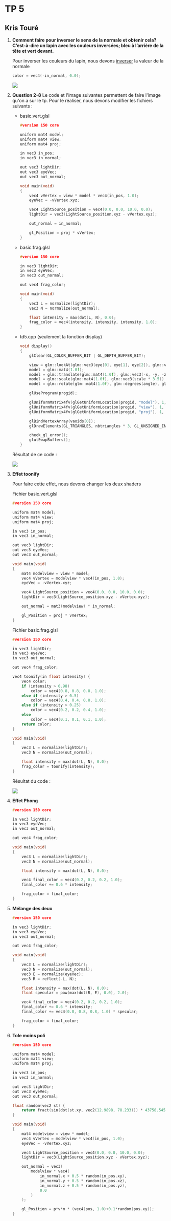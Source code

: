 # TP 5
## Kris Touré

1. **Comment faire pour inverser le sens de la normale et obtenir cela? C’est-à-dire un lapin avec les couleurs inversées; bleu à l’arrière de la tête et vert devant.**

    Pour inverser les couleurs du lapin, nous devons <u>inverser</u> la valeur de la normale

    ```cpp
    color = vec4(-in_normal, 0.0);
    ```

    ![](./captures/inversion-couleur.png)

2. **Question 2-8**
    Le code et l'image suivantes permettent de faire l'image qu'on a sur le tp. Pour le réaliser, nous devons modifier les fichiers suivants :
    - basic.vert.glsl
        ```cpp
        #version 150 core

        uniform mat4 model;
        uniform mat4 view;
        uniform mat4 proj;

        in vec3 in_pos;
        in vec3 in_normal;

        out vec3 lightDir;
        out vec3 eyeVec;
        out vec3 out_normal;

        void main(void)
        {
            vec4 vVertex = view * model * vec4(in_pos, 1.0);
            eyeVec = -vVertex.xyz;

            vec4 LightSource_position = vec4(0.0, 0.0, 10.0, 0.0);
            lightDir = vec3(LightSource_position.xyz - vVertex.xyz);

            out_normal = in_normal;

            gl_Position = proj * vVertex;
        }
        ```
    - basic.frag.glsl
        ```cpp
        #version 150 core

        in vec3 lightDir;
        in vec3 eyeVec;
        in vec3 out_normal;

        out vec4 frag_color;

        void main(void)
        {
            vec3 L = normalize(lightDir);
            vec3 N = normalize(out_normal);

            float intensity = max(dot(L, N), 0.0);
            frag_color = vec4(intensity, intensity, intensity, 1.0);
        }
        ```
    - td5.cpp (seulement la fonction display)
        ```cpp
        void display()
        {
            glClear(GL_COLOR_BUFFER_BIT | GL_DEPTH_BUFFER_BIT);

            view = glm::lookAt(glm::vec3(eye[0], eye[1], eye[2]), glm::vec3(eye[0], eye[1], eye[2] - 1.0), glm::vec3(0.0f, 1.0f, 0.0f));
            model = glm::mat4(1.0f);
            model = glm::translate(glm::mat4(1.0f), glm::vec3(-x, -y, -z)) * model;
            model = glm::scale(glm::mat4(1.0f), glm::vec3(scale * 3.5)) * model;
            model = glm::rotate(glm::mat4(1.0f), glm::degrees(angle), glm::vec3(0.0f, 1.0f, 0.0f)) * model;

            glUseProgram(progid);

            glUniformMatrix4fv(glGetUniformLocation(progid, "model"), 1, GL_FALSE, &model[0][0]);
            glUniformMatrix4fv(glGetUniformLocation(progid, "view"), 1, GL_FALSE, &view[0][0]);
            glUniformMatrix4fv(glGetUniformLocation(progid, "proj"), 1, GL_FALSE, &proj[0][0]);

            glBindVertexArray(vaoids[0]);
            glDrawElements(GL_TRIANGLES, nbtriangles * 3, GL_UNSIGNED_INT, 0);

            check_gl_error();
            glutSwapBuffers();
        }
        ```

    Résultat de ce code :

    ![](./captures/separation-du-MVP.png)

9. **Effet toonify**

    Pour faire cette effet, nous devons changer les deux shaders

    Fichier basic.vert.glsl

    ```cpp
    #version 150 core

    uniform mat4 model;
    uniform mat4 view;
    uniform mat4 proj;

    in vec3 in_pos;
    in vec3 in_normal;

    out vec3 lightDir;
    out vec3 eyeVec;
    out vec3 out_normal;

    void main(void)
    {
        mat4 modelview = view * model;
        vec4 vVertex = modelview * vec4(in_pos, 1.0);
        eyeVec = -vVertex.xyz;

        vec4 LightSource_position = vec4(0.0, 0.0, 10.0, 0.0);
        lightDir = vec3(LightSource_position.xyz - vVertex.xyz);

        out_normal = mat3(modelview) * in_normal;

        gl_Position = proj * vVertex;
    }
    ```

    Fichier basic.frag.glsl

    ```cpp
    #version 150 core

    in vec3 lightDir;
    in vec3 eyeVec;
    in vec3 out_normal;

    out vec4 frag_color;

    vec4 toonify(in float intensity) {
        vec4 color;
        if (intensity > 0.98)
            color = vec4(0.8, 0.8, 0.8, 1.0);
        else if (intensity > 0.5)
            color = vec4(0.4, 0.4, 0.8, 1.0);
        else if (intensity > 0.25)
            color = vec4(0.2, 0.2, 0.4, 1.0);
        else
            color = vec4(0.1, 0.1, 0.1, 1.0);
        return color;
    }

    void main(void)
    {
        vec3 L = normalize(lightDir);
        vec3 N = normalize(out_normal);

        float intensity = max(dot(L, N), 0.0);
        frag_color = toonify(intensity);
    }
    ```

    Résultat du code : 
    
    ![](./captures/toonify.png)

10. **Effet Phong**
    ```cpp
    #version 150 core

    in vec3 lightDir;
    in vec3 eyeVec;
    in vec3 out_normal;

    out vec4 frag_color;

    void main(void)
    {
        vec3 L = normalize(lightDir);
        vec3 N = normalize(out_normal);

        float intensity = max(dot(L, N), 0.0);

        vec4 final_color = vec4(0.2, 0.2, 0.2, 1.0);
        final_color += 0.6 * intensity;

        frag_color = final_color;
    }
    ```

13. **Mélange des deux**
    ```cpp
    #version 150 core

    in vec3 lightDir;
    in vec3 eyeVec;
    in vec3 out_normal;

    out vec4 frag_color;

    void main(void)
    {
        vec3 L = normalize(lightDir);
        vec3 N = normalize(out_normal);
        vec3 E = normalize(eyeVec);
        vec3 R = reflect(-L, N);

        float intensity = max(dot(L, N), 0.0);
        float specular = pow(max(dot(R, E), 0.0), 2.0);

        vec4 final_color = vec4(0.2, 0.2, 0.2, 1.0);
        final_color += 0.6 * intensity;
        final_color += vec4(0.8, 0.8, 0.8, 1.0) * specular;

        frag_color = final_color;
    }
    ```

15. **Tole moins poli**
    ```cpp
    #version 150 core

    uniform mat4 model;
    uniform mat4 view;
    uniform mat4 proj;

    in vec3 in_pos;
    in vec3 in_normal;

    out vec3 lightDir;
    out vec3 eyeVec;
    out vec3 out_normal;

    float random(vec2 st) {
        return fract(sin(dot(st.xy, vec2(12.9898, 78.233))) * 43758.5453123);
    }

    void main(void)
    {
        mat4 modelview = view * model;
        vec4 vVertex = modelview * vec4(in_pos, 1.0);
        eyeVec = -vVertex.xyz;

        vec4 LightSource_position = vec4(0.0, 0.0, 10.0, 0.0);
        lightDir = vec3(LightSource_position.xyz - vVertex.xyz);

        out_normal = vec3(
            modelview * vec4(
                in_normal.x + 0.5 * random(in_pos.xy),
                in_normal.y + 0.5 * random(in_pos.xz),
                in_normal.z + 0.5 * random(in_pos.yz),
                0.0
            )
        );

        gl_Position = p*v*m * (vec4(pos, 1.0)+0.1*random(pos.xy));
    }
    ```